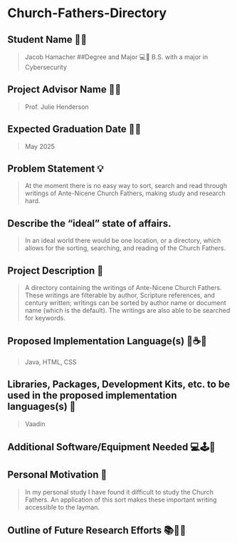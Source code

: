 # Church-Fathers-Directory
## Student Name 👩👨
> Jacob Hamacher
##Degree and Major 💻🔑
> B.S. with a major in Cybersecurity
## Project Advisor Name 👵👴
> Prof. Julie Henderson
## Expected Graduation Date 📅🏁
> May 2025
## Problem Statement 💡
> At the moment there is no easy way to sort, search and read through writings of Ante-Nicene Church Fathers, making study and research hard.
## Describe the “ideal” state of affairs.
> In an ideal world there would be one location, or a directory, which allows for the sorting, searching, and reading of the Church Fathers.
## Project Description 📱
> A directory containing the writings of Ante-Nicene Church Fathers. These writings are filterable by author, Scripture references, and century written; writings can be sorted by author name or document name (which is the default). The writings are also able to be searched for keywords.
## Proposed Implementation Language(s) 🐍☕🎯
> Java, HTML, CSS
## Libraries, Packages, Development Kits, etc. to be used in the proposed implementation languages(s) 🔧
> Vaadin
## Additional Software/Equipment Needed 💻🕹️📱
>
## Personal Motivation 🍰
> In my personal study I have found it difficult to study the Church Fathers. An application of this sort makes these important writing accessible to the layman.
## Outline of Future Research Efforts 📚🚀🧪
